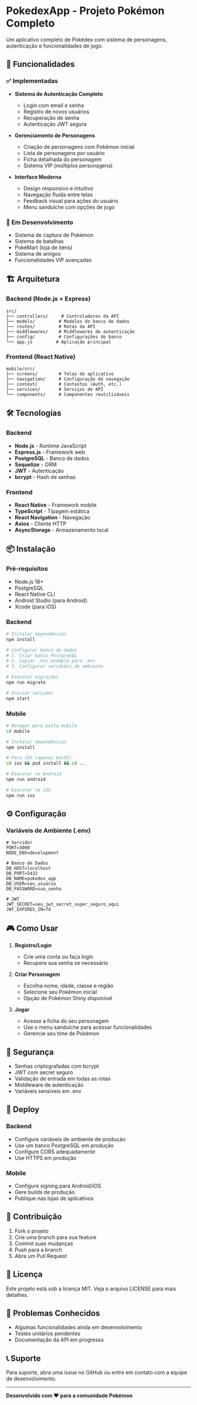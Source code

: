 # PokedexApp - Projeto Pokémon Completo

Um aplicativo completo de Pokédex com sistema de personagens, autenticação e funcionalidades de jogo.

## 🚀 Funcionalidades

### ✅ Implementadas
- **Sistema de Autenticação Completo**
  - Login com email e senha
  - Registro de novos usuários
  - Recuperação de senha
  - Autenticação JWT segura

- **Gerenciamento de Personagens**
  - Criação de personagens com Pokémon inicial
  - Lista de personagens por usuário
  - Ficha detalhada do personagem
  - Sistema VIP (múltiplos personagens)

- **Interface Moderna**
  - Design responsivo e intuitivo
  - Navegação fluida entre telas
  - Feedback visual para ações do usuário
  - Menu sanduíche com opções de jogo

### 🔄 Em Desenvolvimento
- Sistema de captura de Pokémon
- Sistema de batalhas
- PokéMart (loja de itens)
- Sistema de amigos
- Funcionalidades VIP avançadas

## 🏗️ Arquitetura

### Backend (Node.js + Express)
```
src/
├── controllers/     # Controladores da API
├── models/         # Modelos do banco de dados
├── routes/         # Rotas da API
├── middlewares/    # Middlewares de autenticação
├── config/         # Configurações do banco
└── app.js         # Aplicação principal
```

### Frontend (React Native)
```
mobile/src/
├── screens/        # Telas do aplicativo
├── navigation/     # Configuração de navegação
├── context/        # Contextos (Auth, etc.)
├── services/       # Serviços de API
└── components/     # Componentes reutilizáveis
```

## 🛠️ Tecnologias

### Backend
- **Node.js** - Runtime JavaScript
- **Express.js** - Framework web
- **PostgreSQL** - Banco de dados
- **Sequelize** - ORM
- **JWT** - Autenticação
- **bcrypt** - Hash de senhas

### Frontend
- **React Native** - Framework mobile
- **TypeScript** - Tipagem estática
- **React Navigation** - Navegação
- **Axios** - Cliente HTTP
- **AsyncStorage** - Armazenamento local

## 📦 Instalação

### Pré-requisitos
- Node.js 18+
- PostgreSQL
- React Native CLI
- Android Studio (para Android)
- Xcode (para iOS)

### Backend
```bash
# Instalar dependências
npm install

# Configurar banco de dados
# 1. Criar banco PostgreSQL
# 2. Copiar .env.example para .env
# 3. Configurar variáveis de ambiente

# Executar migrações
npm run migrate

# Iniciar servidor
npm start
```

### Mobile
```bash
# Navegar para pasta mobile
cd mobile

# Instalar dependências
npm install

# Para iOS (apenas macOS)
cd ios && pod install && cd ..

# Executar no Android
npm run android

# Executar no iOS
npm run ios
```

## ⚙️ Configuração

### Variáveis de Ambiente (.env)
```env
# Servidor
PORT=3000
NODE_ENV=development

# Banco de Dados
DB_HOST=localhost
DB_PORT=5432
DB_NAME=pokedex_app
DB_USER=seu_usuario
DB_PASSWORD=sua_senha

# JWT
JWT_SECRET=seu_jwt_secret_super_seguro_aqui
JWT_EXPIRES_IN=7d
```

## 🎮 Como Usar

1. **Registro/Login**
   - Crie uma conta ou faça login
   - Recupere sua senha se necessário

2. **Criar Personagem**
   - Escolha nome, idade, classe e região
   - Selecione seu Pokémon inicial
   - Opção de Pokémon Shiny disponível

3. **Jogar**
   - Acesse a ficha do seu personagem
   - Use o menu sanduíche para acessar funcionalidades
   - Gerencie seu time de Pokémon

## 🔐 Segurança

- Senhas criptografadas com bcrypt
- JWT com secret seguro
- Validação de entrada em todas as rotas
- Middleware de autenticação
- Variáveis sensíveis em .env

## 🚀 Deploy

### Backend
- Configure variáveis de ambiente de produção
- Use um banco PostgreSQL em produção
- Configure CORS adequadamente
- Use HTTPS em produção

### Mobile
- Configure signing para Android/iOS
- Gere builds de produção
- Publique nas lojas de aplicativos

## 🤝 Contribuição

1. Fork o projeto
2. Crie uma branch para sua feature
3. Commit suas mudanças
4. Push para a branch
5. Abra um Pull Request

## 📝 Licença

Este projeto está sob a licença MIT. Veja o arquivo LICENSE para mais detalhes.

## 🐛 Problemas Conhecidos

- Algumas funcionalidades ainda em desenvolvimento
- Testes unitários pendentes
- Documentação da API em progresso

## 📞 Suporte

Para suporte, abra uma issue no GitHub ou entre em contato com a equipe de desenvolvimento.

---

**Desenvolvido com ❤️ para a comunidade Pokémon**

